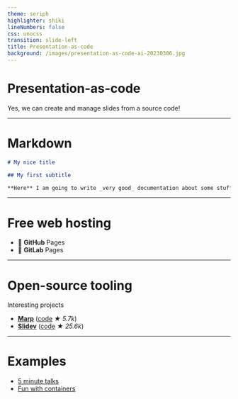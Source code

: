 ```yaml
---
theme: seriph
highlighter: shiki
lineNumbers: false
css: unocss
transition: slide-left
title: Presentation-as-code
background: /images/presentation-as-code-ai-20230306.jpg
---
```


# Presentation-as-code

Yes, we can create and manage slides from a source code!

---

# Markdown

```md
# My nice title

## My first subtitle

**Here** I am going to write _very good_ documentation about some stuff.
```

---

# Free web hosting

- 🐙 **GitHub** Pages
- 🦊 **GitLab** Pages

---

# Open-source tooling

Interesting projects

- [**Marp**](https://marp.app/) ([code](https://github.com/marp-team/marp) _★ 5.7k_)
- [**Slidev**](https://sli.dev/) ([code](https://github.com/slidevjs/slidev) _★ 25.6k_)

---

# Examples

- [5 minute talks](https://github.com/devpro/five-min-talks)
- [Fun with containers](https://github.com/devpro/fun-with-containers)
